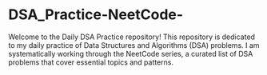 # DSA_Practice-NeetCode-
Welcome to the Daily DSA Practice repository! This repository is dedicated to my daily practice of Data Structures and Algorithms (DSA) problems. I am systematically working through the NeetCode series, a curated list of DSA problems that cover essential topics and patterns.
